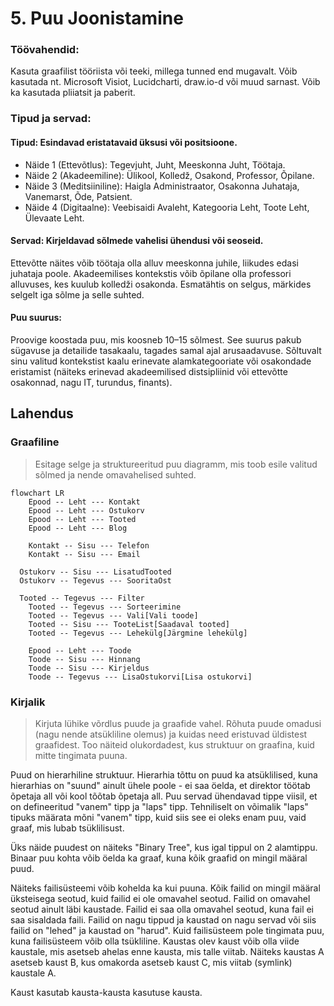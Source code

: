 # 5. Puu Joonistamine

### Töövahendid:

Kasuta graafilist tööriista või teeki, millega tunned end mugavalt.
Võib kasutada nt. Microsoft Visiot, Lucidcharti, draw.io-d või muud sarnast. Võib ka kasutada pliiatsit ja paberit.

### Tipud ja servad:

#### Tipud: Esindavad eristatavaid üksusi või positsioone.

- Näide 1 (Ettevõtlus): Tegevjuht, Juht, Meeskonna Juht, Töötaja.
- Näide 2 (Akadeemiline): Ülikool, Kolledž, Osakond, Professor, Õpilane.
- Näide 3 (Meditsiiniline): Haigla Administraator, Osakonna Juhataja, Vanemarst, Õde, Patsient.
- Näide 4 (Digitaalne): Veebisaidi Avaleht, Kategooria Leht, Toote Leht, Ülevaate Leht.

#### Servad: Kirjeldavad sõlmede vahelisi ühendusi või seoseid.

Ettevõtte näites võib töötaja olla alluv meeskonna juhile, liikudes edasi juhataja poole. Akadeemilises kontekstis võib õpilane olla professori alluvuses, kes kuulub kolledži osakonda. Esmatähtis on selgus, märkides selgelt iga sõlme ja selle suhted.

#### Puu suurus:

Proovige koostada puu, mis koosneb 10–15 sõlmest. See suurus pakub sügavuse ja detailide tasakaalu, tagades samal ajal arusaadavuse. Sõltuvalt sinu valitud kontekstist kaalu erinevate alamkategooriate või osakondade eristamist (näiteks erinevad akadeemilised distsipliinid või ettevõtte osakonnad, nagu IT, turundus, finants).

## Lahendus

### Graafiline

> Esitage selge ja struktureeritud puu diagramm, mis toob esile valitud sõlmed ja nende omavahelised suhted.

```mermaid
flowchart LR
	Epood -- Leht --- Kontakt
	Epood -- Leht --- Ostukorv
	Epood -- Leht --- Tooted
	Epood -- Leht --- Blog

	Kontakt -- Sisu --- Telefon
	Kontakt -- Sisu --- Email

  Ostukorv -- Sisu --- LisatudTooted
  Ostukorv -- Tegevus --- SooritaOst

  Tooted -- Tegevus --- Filter
	Tooted -- Tegevus --- Sorteerimine
	Tooted -- Tegevus --- Vali[Vali toode]
	Tooted -- Sisu --- TooteList[Saadaval tooted]
	Tooted -- Tegevus --- Lehekülg[Järgmine lehekülg]

	Epood -- Leht --- Toode
	Toode -- Sisu --- Hinnang
	Toode -- Sisu --- Kirjeldus
	Toode -- Tegevus --- LisaOstukorvi[Lisa ostukorvi]

```

### Kirjalik

> Kirjuta lühike võrdlus puude ja graafide vahel. Rõhuta puude omadusi (nagu nende atsükliline olemus) ja kuidas need eristuvad üldistest graafidest. Too näiteid olukordadest, kus struktuur on graafina, kuid mitte tingimata puuna.

Puud on hierarhiline struktuur. Hierarhia tõttu on puud ka atsüklilised, kuna hierarhias on "suund" ainult ühele poole - ei saa öelda, et direktor töötab õpetaja all või kool tõõtab õpetaja all. Puu servad ühendavad tippe viisil, et on defineeritud "vanem" tipp ja "laps" tipp. Tehniliselt on võimalik "laps" tipuks määrata mõni "vanem" tipp, kuid siis see ei oleks enam puu, vaid graaf, mis lubab tsüklilisust.

Üks näide puudest on näiteks "Binary Tree", kus igal tippul on 2 alamtippu. Binaar puu kohta võib öelda ka graaf, kuna kõik graafid on mingil määral puud.

Näiteks failisüsteemi võib kohelda ka kui puuna. Kõik failid on mingil määral üksteisega seotud, kuid failid ei ole omavahel seotud. Failid on omavahel seotud ainult läbi kaustade. Failid ei saa olla omavahel seotud, kuna fail ei saa sisaldada faili. Failid on nagu tippud ja kaustad on nagu servad või siis failid on "lehed" ja kaustad on "harud". Kuid failisüsteem pole tingimata puu, kuna failisüsteem võib olla tsükliline. Kaustas olev kaust võib olla viide kaustale, mis asetseb ahelas enne kausta, mis talle viitab. Näiteks kaustas A asetseb kaust B, kus omakorda asetseb kaust C, mis viitab (symlink) kaustale A.

Kaust kasutab kausta-kausta kasutuse kausta.
